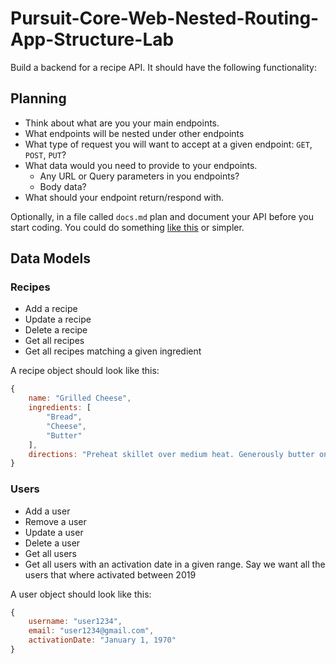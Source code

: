# Pursuit-Core-Web-Nested-Routing-App-Structure-Lab

Build a backend for a recipe API. It should have the following functionality:

## Planning

* Think about what are you your main endpoints.
* What endpoints will be nested under other endpoints
* What type of request you will want to accept at a given endpoint: `GET`, `POST`, `PUT`?
* What data would you need to provide to your endpoints.
    * Any URL or Query parameters in you endpoints?
    * Body data?
* What should your endpoint return/respond with.

Optionally, in a file called `docs.md` plan and document your API before you start coding. You could do something [like this](https://github.com/alejo4373/PCW62-Todos-API#endpoints) or simpler.

## Data Models

### Recipes

- Add a recipe
- Update a recipe
- Delete a recipe
- Get all recipes
- Get all recipes matching a given ingredient

A recipe object should look like this:
```js
{
    name: "Grilled Cheese",
    ingredients: [
        "Bread",
        "Cheese",
        "Butter"
    ],
    directions: "Preheat skillet over medium heat. Generously butter one side of a slice of bread. Place bread butter-side-down onto skillet bottom and add 1 slice of cheese. Butter a second slice of bread on one side and place butter-side-up on top of sandwich. Grill until lightly browned and flip over; continue grilling until cheese is melted. Repeat with remaining 2 slices of bread, butter and slice of cheese."
}
```

### Users

- Add a user
- Remove a user
- Update a user
- Delete a user
- Get all users
- Get all users with an activation date in a given range. Say we want all the users that where activated between 2019

A user object should look like this:

```js 
{
    username: "user1234",
    email: "user1234@gmail.com",
    activationDate: "January 1, 1970"
}
```
